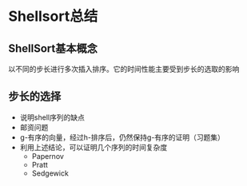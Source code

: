 Shellsort总结
============

## ShellSort基本概念

以不同的步长进行多次插入排序。它的时间性能主要受到步长的选取的影响

## 步长的选择

+ 说明shell序列的缺点
+ 邮资问题
+ g-有序的向量，经过h-排序后，仍然保持g-有序的证明（习题集）
+ 利用上述结论，可以证明几个序列的时间复杂度
	- Papernov
	- Pratt
	- Sedgewick
